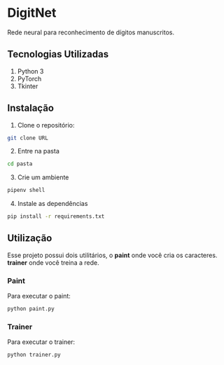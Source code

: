# DigitNet

Rede neural para reconhecimento de dígitos manuscritos.

## Tecnologias Utilizadas
1. Python 3
2. PyTorch
3. Tkinter

## Instalação
1. Clone o repositório:
```bash
git clone URL
```
2. Entre na pasta
```bash
cd pasta
```
3. Crie um ambiente
```bash
pipenv shell
```
4. Instale as dependências
```bash
pip install -r requirements.txt
```

## Utilização
Esse projeto possui dois utilitários, o **paint** onde você cria os caracteres.
**trainer** onde você treina a rede.

### Paint
Para executar o paint:
```bash
python paint.py
```

### Trainer
Para executar o trainer:
```bash
python trainer.py
```
